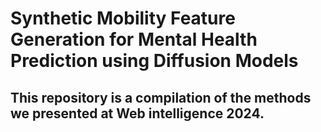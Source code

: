 # Synthetic Mobility Feature Generation for Mental Health Prediction using Diffusion Models

## This repository is a compilation of the methods we presented at Web intelligence 2024.
